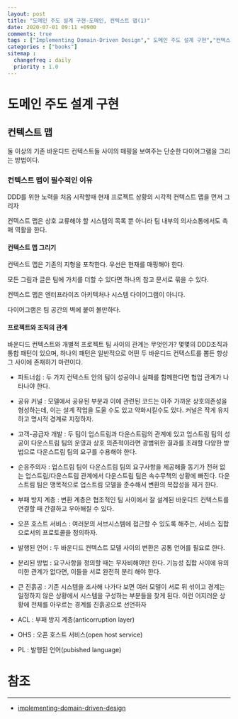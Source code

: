 ```yaml
---
layout: post
title: "도메인 주도 설계 구현-도메인, 컨텍스트 맵(1)"
date: 2020-07-01 09:11 +0900
comments: true
tags : ["Implementing Domain-Driven Design"," 도메인 주도 설계 구현","컨텍스트 맵"]
categories : ["books"]
sitemap :
  changefreq : daily
  priority : 1.0
---
```


# 도메인 주도 설계 구현

## 컨텍스트 맵

둘 이상의 기존 바운디드 컨텍스트들 사이의 매핑을 보여주는 단순한 다이어그램을 그리는 방법이다.

### 컨텍스트 맵이 필수적인 이유

DDD를 위한 노력을 처음 시작할때 현재 프로젝트 상황의 시각적 컨텍스트 맵을 먼저 그리자

컨텍스트 맵은 상호 교류해야 할 시스템의 목록 뿐 아니라 팀 내부의 의사소통에서도 촉매 역활을 한다.

#### 컨텍스트 맵 그리기

컨텍스트 맵은 기존의 지형을 포착한다. 우선은 현재를 매핑해야 한다.

모든 그림과 글은 팀에 가치를 더할 수 있다면 하나의 참고 문서로 묶을 수 있다.

컨텍스트 맵은 엔터프라이즈 아키텍처나 시스템 다이어그램이 아니다.

다이어그램은 팀 공간의 벽에 붙여 볼만하다.

#### 프로젝트와 조직의 관계

바운디드 컨텍스트와 개별적 프로젝트 팀 사이의 관계는 무엇인가? 몇몇의 DDD조직과 통합 패턴이 있으며, 하나의 패턴은 일반적으로 어떤 두 바운디드 컨텍스트를 뽑든 항상 그 사이에 존재하기 마련이다.

* 파트너쉽 : 두 가지 컨텍스트 안의 팀이 성공이나 실패를 함께한다면 협업 관계가 나타나야 한다.
* 공유 커널 : 모델에서 공유된 부분과 이에 관련된 코드는 아주 가까운 상호의존성을 형성하는데, 이는 설계 작업을 도울 수도 있고 약화시킬수도 있다. 커널은 작게 유지하고 명시적 경계로 지정하자.
* 고객-공급자 개발 : 두 팀이 업스트림과 다운스트림의 관계에 있고 업스트림 팀의 성공이 다운스트림 팀의 운영과 상호 의존적이라면 광범위한 결과를 초래할 다양한 방법으로 다운스트림 팀의 요구를 수용해야 한다.
* 순응주의자 : 업스트림 팀이 다운스트림 팀의 요구사항을 제공해줄 동기가 전혀 없는 업스트림/다운스트림 관계에서 다운스트림 팀은 속수무책의 상황에 빠진다.
다운스트림 팀은 맹목적으로 업스트림 모델을 준수해서 변환의 복잡성을 제거 한다.
* 부패 방지 계층 : 변환 계층은 협조적인 팀 사이에서 잘 설계된 바운디드 컨텍스트를 연결할 때 간결하고 우아해질 수 있다.
* 오픈 호스트 서비스 : 여러분의 서브시스템에 접근할 수 있도록 해주는, 서비스 집합으로서의 프로토콜을 정의하자.
* 발행된 언어 : 두 바운디드 컨텍스트 모델 사이의 변환은 공통 언어를 필요로 한다.
* 분리된 방법 : 요구사항을 정의할 때는 무자비해야만 한다. 기능성 집합 사이에 유의미한 관계가 없다면, 이들을 서로 완전히 분리 해야 한다.
* 큰 진흙공 : 기존 시스템을 조사해 나가다 보면 여러 모델이 서로 뒤 섞이고 경계는 일정하지 않은 상황에서 시스템을 구성하는 부분들을 찾게 된다.
이런 어지러운 상황에 전체를 아우르는 경계를 진흙공으로 선언하자

* ACL : 부패 방지 계층(anticorruption layer)
* OHS : 오픈 호스트 서비스(open host service)
* PL : 발행된 언어(pubished language)



# 참조
-----
* [implementing-domain-driven-design](https://www.oreilly.com/library/view/implementing-domain-driven-design/9780133039900/)

